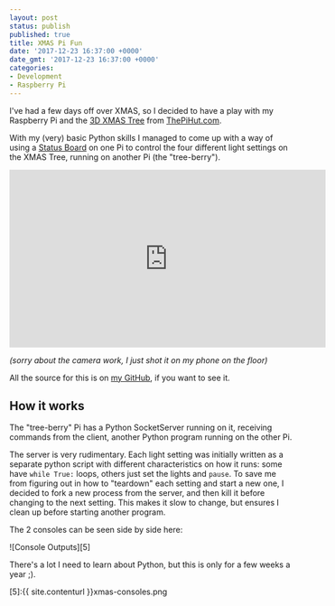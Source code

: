 ```yaml
---
layout: post
status: publish
published: true
title: XMAS Pi Fun
date: '2017-12-23 16:37:00 +0000'
date_gmt: '2017-12-23 16:37:00 +0000'
categories:
- Development
- Raspberry Pi
---
```


I've had a few days off over XMAS, so I decided to have a play with my Raspberry Pi and the
[3D XMAS Tree][1] from [ThePiHut.com][2].

With my (very) basic Python skills I managed to come up with a way of using a [Status Board][3]
on one Pi to control the four different light settings on the XMAS Tree, running on another Pi (the "tree-berry").

<iframe width="560" height="315" src="https://www.youtube-nocookie.com/embed/l4qUhXMrNwo" frameborder="0" allow="autoplay; fullscreen"></iframe>

*(sorry about the camera work, I just shot it on my phone on the floor)*

All the source for this is on [my GitHub][4], if you  want to see it.

## How it works ##

The "tree-berry" Pi has a Python SocketServer running on it, receiving commands from the client, another
Python program running on the other Pi.

The server is very rudimentary. Each light setting was initially written as a separate python script with
different characteristics on how it runs: some have `while True:` loops, others just set the lights and
`pause`. To save me from figuring out in how to "teardown" each setting and start a new one, I decided to fork
a new process from the server, and then kill it before changing to the next setting. This makes it slow to change, but ensures I clean up before starting another program.

The 2 consoles can be seen side by side here:

![Console Outputs][5]

There's a lot I need to learn about Python, but this is only for a few weeks a year ;).

 [1]:https://thepihut.com/products/3d-xmas-tree-for-raspberry-pi
 [2]:https://thepihut.com
 [3]:https://thepihut.com/products/status-board-pro
 [4]:https://github.com/xdaDaveShaw/rasp-projects/tree/master/tree-berry
 [5]:{{ site.contenturl }}xmas-consoles.png